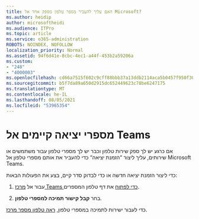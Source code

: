 ```yaml
---
title: האם עליך להעביר מספר טלפון מספק אחד אל Microsoft?
ms.author: heidip
author: microsoftheidi
ms.audience: ITPro
ms.topic: article
ms.service: o365-administration
ROBOTS: NOINDEX, NOFOLLOW
localization_priority: Normal
ms.assetid: 94f6d41e-8cbc-4ec1-a44f-453b2a59206a
ms.custom:
- "248"
- "4000003"
ms.openlocfilehash: cd66a7515f602c9cff88bbb37a13ddb2114aca5b0457f950f3001e51869f59bb
ms.sourcegitcommit: b5f7da89a650d2915dc652449623c78be6247175
ms.translationtype: MT
ms.contentlocale: he-IL
ms.lasthandoff: 08/05/2021
ms.locfileid: "53965354"
---
```

# <a name="port-existing-numbers-to-teams"></a>מספרי יציאה קיימים אל Teams

אם כרגע יש לך ספק שירות טלפון וכבר יש לך מספרי טלפון עבור משתמשים או שירותים, עליך ליצור “הזמנת יציאה“ כדי להעביר את אותם מספרי טלפון אל Microsoft Teams.  

כדי ליצור הזמנת יציאה חדשה או כדי לבדוק סדר קיים, בצע את הפעולות הבאות: 

1. עבור אל [מרכז Teams כדי לפתוח](https://admin.teams.microsoft.com/phone-numbers) את דף טלפון המספרים. 

1. בחר **קבל קישור תמיכה למספרי טלפון**. 

כדי לעבור ישירות לתמיכה במספרי טלפון, [ראה טלפון מספר מרכז](https://pstnsd.powerappsportals.com/).  